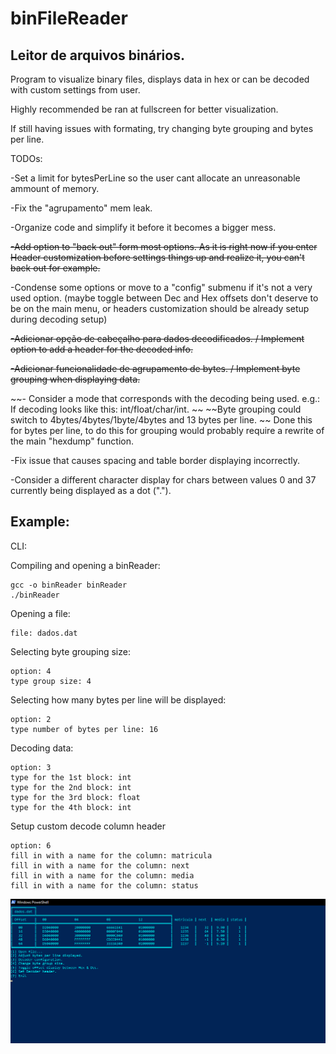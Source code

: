 # binFileReader
## Leitor de arquivos binários.

Program to visualize binary files, displays data in hex or can be decoded with custom settings from user.

Highly recommended be ran at fullscreen for better visualization. 

If still having issues with formating, try changing byte grouping and bytes per line.


TODOs:

-Set a limit for bytesPerLine so the user cant allocate an unreasonable ammount of memory.

-Fix the "agrupamento" mem leak.

-Organize code and simplify it before it becomes a bigger mess.

~~-Add option to "back out" form most options. As it is right now if you enter Header customization before settings things up and realize it, you can't back out for example.~~

-Condense some options or move to a "config" submenu if it's not a very used option. (maybe toggle between Dec and Hex offsets don't deserve to be on the main menu, or headers customization
should be already setup during decoding setup)

~~-Adicionar opção de cabeçalho para dados decodificados. / Implement option to add a header for the decoded info.~~

~~-Adicionar funcionalidade de agrupamento de bytes. / Implement byte grouping when displaying data.~~

~~- Consider a mode that corresponds with the decoding being used. e.g.: If decoding looks like this: int/float/char/int. ~~
~~Byte grouping could switch to 4bytes/4bytes/1byte/4bytes and 13 bytes per line. ~~
Done this for bytes per line, to do this for grouping would probably require a rewrite of the main "hexdump" function.

-Fix issue that causes spacing and table border displaying incorrectly.

-Consider a different character display for chars between values 0 and 37 currently being displayed as a dot (".").

## Example:
CLI:

Compiling and opening a binReader:
```
gcc -o binReader binReader
./binReader
```
Opening a file:
```
file: dados.dat
```
Selecting byte grouping size:
```
option: 4
type group size: 4
```
Selecting how many bytes per line will be displayed:
```
option: 2
type number of bytes per line: 16
```
Decoding data:
```
option: 3
type for the 1st block: int
type for the 2nd block: int
type for the 3rd block: float
type for the 4th block: int
```
Setup custom decode column header
```
option: 6
fill in with a name for the column: matricula
fill in with a name for the column: next
fill in with a name for the column: media
fill in with a name for the column: status
```



![Output should look like this.](/example.png)
